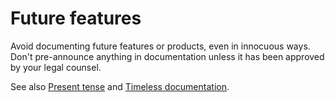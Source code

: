 # Future features

Avoid documenting future features or products, even in innocuous ways. Don't pre-announce anything in documentation unless it has been approved by your legal counsel.

See also [Present tense](https://developers.google.com/style/tense) and [Timeless documentation](https://developers.google.com/style/timeless-documentation).
